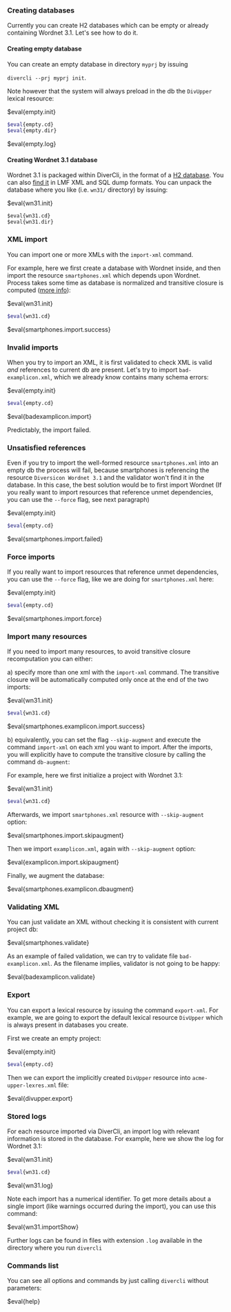 

### Creating databases

Currently you can create H2 databases which can be empty or already containing Wordnet 3.1. Let's see how to do it. 


#### Creating empty database

You can create an empty database in directory `myprj` by issuing 

`divercli --prj myprj init`.

Note however that the system will always preload in the db the `DivUpper` lexical resource:

$eval{empty.init}

```bash
$eval{empty.cd}
$eval{empty.dir}
```

$eval{empty.log}


#### Creating Wordnet 3.1 database

Wordnet 3.1 is packaged within DiverCli, in the format of a <a href="http://www.h2database.com" target="_blank">H2 database</a>. You can also [find it](http://diversicon-kb.eu/dataset/diversicon-wordnet-31) in LMF XML and SQL dump formats. You can unpack the database where you like (i.e. `wn31/` directory) by issuing:

$eval{wn31.init}

```
$eval{wn31.cd}
$eval{wn31.dir} 
```


### XML import

You can import one or more XMLs with the `import-xml` command.

For example, here we first create a database with Wordnet inside, and then import the resource `smartphones.xml` which depends upon Wordnet. Process takes some time as database is normalized and transitive closure is computed ([more info](http://diversicon-kb.eu/manual/diversicon-core/index.html#xml-import)):

$eval{wn31.init}

```bash
$eval{wn31.cd}
``` 
$eval{smartphones.import.success}

### Invalid imports

When you try to import an XML, it is first validated to check XML is valid _and_ references to
current db are present. Let's try to import `bad-examplicon.xml`, which we already know 
contains many schema errors:

$eval{empty.init}

```bash
$eval{empty.cd}
```
 
$eval{badexamplicon.import}

Predictably, the import failed. 

### Unsatisfied references

Even if you try to import the well-formed resource `smartphones.xml` into an empty db the process will fail, because smartphones is referencing the resource `Diversicon Wordnet 3.1` and the validator won't find it in the database. In this case, the best solution would be to first import Wordnet (If you really want to import resources that reference unmet dependencies, you can use the `--force` flag,  see next paragraph)

$eval{empty.init}

```bash
$eval{empty.cd}
``` 

$eval{smartphones.import.failed}



### Force imports

If you really want to import resources that reference unmet dependencies, you can use the 
`--force` 
flag, like we are doing for `smartphones.xml` here:

$eval{empty.init}

```bash
$eval{empty.cd}
``` 


$eval{smartphones.import.force}


### Import many resources

If you need to import many resources, to avoid transitive closure recomputation you can either:

a) specify more than one xml with the `import-xml` command.
  The transitive closure will be automatically computed only once at the end of the two imports:

 $eval{wn31.init}

```bash
$eval{wn31.cd}
``` 
$eval{smartphones.examplicon.import.success}
 
b) equivalently, you can set the flag `--skip-augment` and execute the command `import-xml`  on each xml you want to import. After the imports, you will explicitly have to compute the transitive closure by calling the command `db-augment`: 

For example, here we first initialize a project with Wordnet 3.1:

$eval{wn31.init}

```bash
$eval{wn31.cd}
``` 
Afterwards, we import `smartphones.xml` resource with `--skip-augment` option:

$eval{smartphones.import.skipaugment}

Then we import `examplicon.xml`, again with `--skip-augment` option:

$eval{examplicon.import.skipaugment}

Finally, we augment the database:

$eval{smartphones.examplicon.dbaugment}
 
### Validating XML

You can just validate an XML without checking it is consistent with current project db:

$eval{smartphones.validate}
 
As an example of failed validation, we can try to validate file `bad-examplicon.xml`. As the filename implies, validator is not going to be happy: 

$eval{badexamplicon.validate}



### Export

You can export a lexical resource by issuing the command `export-xml`. For example, we are going to export the default lexical resource `DivUpper` which is always present in databases you create.

First we create an empty project:

$eval{empty.init}

```bash
$eval{empty.cd}
```

Then we can export the implicitly created `DivUpper` resource into `acme-upper-lexres.xml` file:

$eval{divupper.export}


### Stored logs

For each resource imported via DiverCli, an import log with relevant information is stored in the database. For example, here we show the log for Wordnet 3.1:
 
 
$eval{wn31.init}

```bash
$eval{wn31.cd}
```

$eval{wn31.log}

Note each import has a numerical identifier. To get more details about a single import (like warnings occurred during the import), you can use this command:

$eval{wn31.importShow}

Further logs can be found in files with extension `.log` available in the directory where you run `divercli`

### Commands list

You can see all options and commands by just calling `divercli` without parameters: 

$eval{help}
